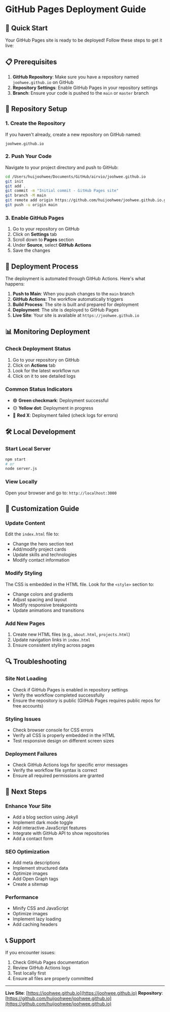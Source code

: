 # GitHub Pages Deployment Guide

## 🚀 Quick Start

Your GitHub Pages site is ready to be deployed! Follow these steps to get it live:

## 📋 Prerequisites

1. **GitHub Repository**: Make sure you have a repository named `joohwee.github.io` on GitHub
2. **Repository Settings**: Enable GitHub Pages in your repository settings
3. **Branch**: Ensure your code is pushed to the `main` or `master` branch

## 🔧 Repository Setup

### 1. Create the Repository
If you haven't already, create a new repository on GitHub named:
```
joohwee.github.io
```

### 2. Push Your Code
Navigate to your project directory and push to GitHub:
```bash
cd /Users/huijoohwee/Documents/GitHub/airvio/joohwee.github.io
git init
git add .
git commit -m "Initial commit - GitHub Pages site"
git branch -M main
git remote add origin https://github.com/huijoohwee/joohwee.github.io.git
git push -u origin main
```

### 3. Enable GitHub Pages
1. Go to your repository on GitHub
2. Click on **Settings** tab
3. Scroll down to **Pages** section
4. Under **Source**, select **GitHub Actions**
5. Save the changes

## 🔄 Deployment Process

The deployment is automated through GitHub Actions. Here's what happens:

1. **Push to Main**: When you push changes to the `main` branch
2. **GitHub Actions**: The workflow automatically triggers
3. **Build Process**: The site is built and prepared for deployment
4. **Deployment**: The site is deployed to GitHub Pages
5. **Live Site**: Your site is available at `https://joohwee.github.io`

## 📊 Monitoring Deployment

### Check Deployment Status
1. Go to your repository on GitHub
2. Click on **Actions** tab
3. Look for the latest workflow run
4. Click on it to see detailed logs

### Common Status Indicators
- 🟢 **Green checkmark**: Deployment successful
- 🟡 **Yellow dot**: Deployment in progress
- 🔴 **Red X**: Deployment failed (check logs for errors)

## 🛠️ Local Development

### Start Local Server
```bash
npm start
# or
node server.js
```

### View Locally
Open your browser and go to: `http://localhost:3000`

## 📝 Customization Guide

### Update Content
Edit the `index.html` file to:
- Change the hero section text
- Add/modify project cards
- Update skills and technologies
- Modify contact information

### Modify Styling
The CSS is embedded in the HTML file. Look for the `<style>` section to:
- Change colors and gradients
- Adjust spacing and layout
- Modify responsive breakpoints
- Update animations and transitions

### Add New Pages
1. Create new HTML files (e.g., `about.html`, `projects.html`)
2. Update navigation links in `index.html`
3. Ensure consistent styling across pages

## 🔍 Troubleshooting

### Site Not Loading
- Check if GitHub Pages is enabled in repository settings
- Verify the workflow completed successfully
- Ensure the repository is public (GitHub Pages requires public repos for free accounts)

### Styling Issues
- Check browser console for CSS errors
- Verify all CSS is properly embedded in the HTML
- Test responsive design on different screen sizes

### Deployment Failures
- Check GitHub Actions logs for specific error messages
- Verify the workflow file syntax is correct
- Ensure all required permissions are granted

## 🎯 Next Steps

### Enhance Your Site
- Add a blog section using Jekyll
- Implement dark mode toggle
- Add interactive JavaScript features
- Integrate with GitHub API to show repositories
- Add a contact form

### SEO Optimization
- Add meta descriptions
- Implement structured data
- Optimize images
- Add Open Graph tags
- Create a sitemap

### Performance
- Minify CSS and JavaScript
- Optimize images
- Implement lazy loading
- Add caching headers

## 📞 Support

If you encounter issues:
1. Check GitHub Pages documentation
2. Review GitHub Actions logs
3. Test locally first
4. Ensure all files are properly committed

---

**Live Site**: [https://joohwee.github.io](https://joohwee.github.io)
**Repository**: [https://github.com/huijoohwee/joohwee.github.io](https://github.com/huijoohwee/joohwee.github.io)